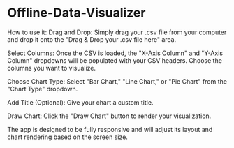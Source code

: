 # Offline-Data-Visualizer

How to use it:
Drag and Drop: Simply drag your .csv file from your computer and drop it onto the "Drag & Drop your .csv file here" area.

Select Columns: Once the CSV is loaded, the "X-Axis Column" and "Y-Axis Column" dropdowns will be populated with your CSV headers. Choose the columns you want to visualize.

Choose Chart Type: Select "Bar Chart," "Line Chart," or "Pie Chart" from the "Chart Type" dropdown.

Add Title (Optional): Give your chart a custom title.

Draw Chart: Click the "Draw Chart" button to render your visualization.

The app is designed to be fully responsive and will adjust its layout and chart rendering based on the screen size. 
